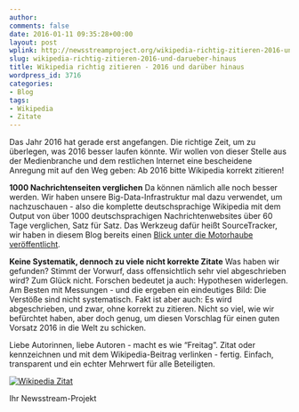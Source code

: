 ```yaml
---
author: 
comments: false
date: 2016-01-11 09:35:28+00:00
layout: post
wplink: http://newsstreamproject.org/wikipedia-richtig-zitieren-2016-und-darueber-hinaus/
slug: wikipedia-richtig-zitieren-2016-und-darueber-hinaus
title: Wikipedia richtig zitieren - 2016 und darüber hinaus
wordpress_id: 3716
categories:
- Blog
tags:
- Wikipedia
- Zitate
---
```


Das Jahr 2016 hat gerade erst angefangen. Die richtige Zeit, um zu überlegen, was 2016 besser laufen könnte. Wir wollen von dieser Stelle aus der Medienbranche und dem restlichen Internet eine bescheidene Anregung mit auf den Weg geben: Ab 2016 bitte Wikipedia korrekt zitieren!

**1000 Nachrichtenseiten verglichen**
Da können nämlich alle noch besser werden. Wir haben unsere Big-Data-Infrastruktur mal dazu verwendet, um nachzuschauen - also die komplette deutschsprachige Wikipedia mit dem Output von über 1000 deutschsprachigen Nachrichtenwebsites über 60 Tage verglichen, Satz für Satz. Das Werkzeug dafür heißt SourceTracker, wir haben in diesem Blog bereits einen [Blick unter die Motorhaube veröffentlicht](http://newsstreamproject.org/werkstattbericht-no-3-so-haben-wir-den-sourcetracker-entwickelt/). 

**Keine Systematik, dennoch zu viele nicht korrekte Zitate**
Was haben wir gefunden? Stimmt der Vorwurf, dass offensichtlich sehr viel abgeschrieben wird? Zum Glück nicht. Forschen bedeutet ja auch: Hypothesen widerlegen. Am Besten mit Messungen - und die ergeben ein eindeutiges Bild: Die Verstöße sind nicht systematisch. Fakt ist aber auch: Es wird abgeschrieben, und zwar, ohne korrekt zu zitieren. Nicht so viel, wie wir befürchtet haben, aber doch genug, um diesen Vorschlag für einen guten Vorsatz 2016 in die Welt zu schicken.

Liebe Autorinnen, liebe Autoren - macht es wie “Freitag”. Zitat oder kennzeichnen und mit dem Wikipedia-Beitrag verlinken - fertig. Einfach, transparent und ein echter Mehrwert für alle Beteiligten. 

[![Wikipedia Zitat](http://newsstreamproject.org/wp-content/uploads/2016/01/Wikipedia-Zitat.png)](https://newsstreamproject.org/wp-content/uploads/2016/01/Wikipedia-Zitat.png)

Ihr Newsstream-Projekt

